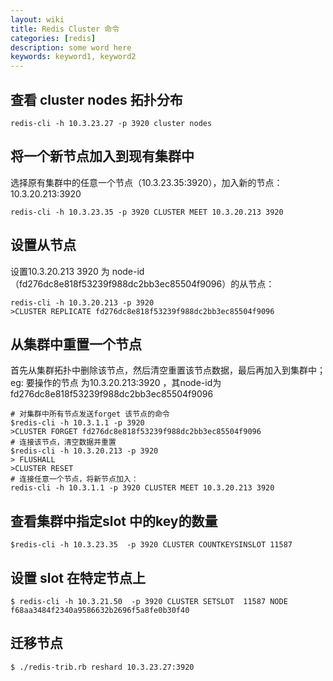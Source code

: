 ```yaml
---
layout: wiki
title: Redis Cluster 命令
categories: [redis]
description: some word here
keywords: keyword1, keyword2
---
```



## 查看 cluster nodes 拓扑分布
```shell
redis-cli -h 10.3.23.27 -p 3920 cluster nodes
```

## 将一个新节点加入到现有集群中
选择原有集群中的任意一个节点（10.3.23.35:3920），加入新的节点：10.3.20.213:3920

```shell
redis-cli -h 10.3.23.35 -p 3920 CLUSTER MEET 10.3.20.213 3920
```

## 设置从节点
设置10.3.20.213 3920 为 node-id （fd276dc8e818f53239f988dc2bb3ec85504f9096）的从节点：

```shell
redis-cli -h 10.3.20.213 -p 3920
>CLUSTER REPLICATE fd276dc8e818f53239f988dc2bb3ec85504f9096
```

## 从集群中重置一个节点
首先从集群拓扑中删除该节点，然后清空重置该节点数据，最后再加入到集群中；
eg: 要操作的节点 为10.3.20.213:3920 ，其node-id为fd276dc8e818f53239f988dc2bb3ec85504f9096

```shell
# 对集群中所有节点发送forget 该节点的命令
$redis-cli -h 10.3.1.1 -p 3920 
>CLUSTER FORGET fd276dc8e818f53239f988dc2bb3ec85504f9096
# 连接该节点，清空数据并重置
$redis-cli -h 10.3.20.213 -p 3920
> FLUSHALL
>CLUSTER RESET
# 连接任意一个节点，将新节点加入：
redis-cli -h 10.3.1.1 -p 3920 CLUSTER MEET 10.3.20.213 3920
```

## 查看集群中指定slot 中的key的数量

```shell
$redis-cli -h 10.3.23.35  -p 3920 CLUSTER COUNTKEYSINSLOT 11587
```

## 设置 slot 在特定节点上
```shell
$ redis-cli -h 10.3.21.50  -p 3920 CLUSTER SETSLOT  11587 NODE  f68aa3484f2340a9586632b2696f5a8fe0b30f40
```

## 迁移节点

```shell
$ ./redis-trib.rb reshard 10.3.23.27:3920
```

